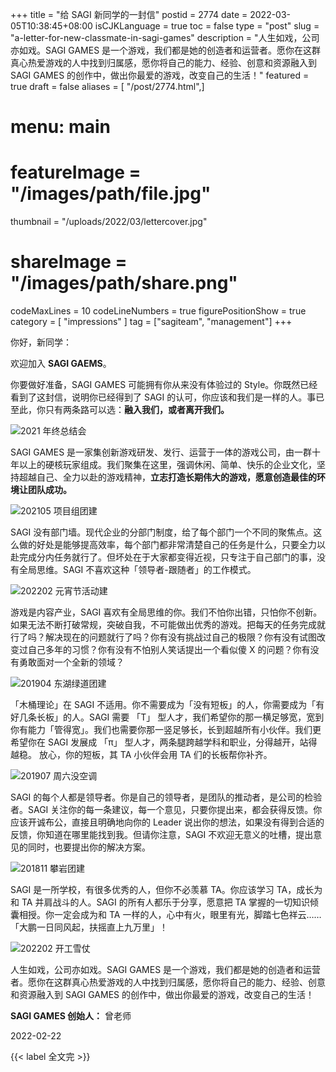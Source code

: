 +++
title = "给 SAGI 新同学的一封信"
postid = 2774
date = 2022-03-05T10:38:45+08:00
isCJKLanguage = true
toc = false
type = "post"
slug = "a-letter-for-new-classmate-in-sagi-games"
description = "人生如戏，公司亦如戏。SAGI GAMES 是一个游戏，我们都是她的创造者和运营者。愿你在这群真心热爱游戏的人中找到归属感，愿你将自己的能力、经验、创意和资源融入到 SAGI GAMES 的创作中，做出你最爱的游戏，改变自己的生活！"
featured = true
draft = false
aliases = [ "/post/2774.html",]
# menu: main
# featureImage = "/images/path/file.jpg"
thumbnail = "/uploads/2022/03/lettercover.jpg"
# shareImage = "/images/path/share.png"
codeMaxLines = 10
codeLineNumbers = true
figurePositionShow = true
category = [ "impressions" ]
tag = ["sagiteam", "management"]
+++

你好，新同学：

欢迎加入 **SAGI GAEMS**。

你要做好准备，SAGI GAMES 可能拥有你从来没有体验过的 Style。你既然已经看到了这封信，说明你已经得到了 SAGI 的认可，你应该和我们是一样的人。事已至此，你只有两条路可以选：**融入我们，或者离开我们。**

![2021 年终总结会](/uploads/2022/03/letter01.jpg)

SAGI GAMES 是一家集创新游戏研发、发行、运营于一体的游戏公司，由一群十年以上的硬核玩家组成。我们聚集在这里，强调休闲、简单、快乐的企业文化，坚持超越自己、全力以赴的游戏精神，**立志打造长期伟大的游戏，愿意创造最佳的环境让团队成功。**

![202105 项目组团建](/uploads/2022/03/letter02.jpg)

SAGI 没有部门墙。现代企业的分部门制度，给了每个部门一个不同的聚焦点。这么做的好处是能够提高效率，每个部门都非常清楚自己的任务是什么，只要全力以赴完成分内任务就行了。但坏处在于大家都变得近视，只专注于自己部门的事，没有全局思维。SAGI 不喜欢这种「领导者-跟随者」的工作模式。

![202202 元宵节活动建](/uploads/2022/03/letter03.jpg)

游戏是内容产业，SAGI 喜欢有全局思维的你。我们不怕你出错，只怕你不创新。如果无法不断打破常规，突破自我，不可能做出优秀的游戏。把每天的任务完成就行了吗？解决现在的问题就行了吗？你有没有挑战过自己的极限？你有没有试图改变过自己多年的习惯？你有没有不怕别人笑话提出一个看似傻 X 的问题？你有没有勇敢面对一个全新的领域？

![201904 东湖绿道团建](/uploads/2022/03/letter04.jpg)

「木桶理论」在 SAGI 不适用。你不需要成为「没有短板」的人，你需要成为「有好几条长板」的人。SAGI 需要 「T」 型人才，我们希望你的那一横足够宽，宽到你有能力「管得宽」。我们也需要你那一竖足够长，长到超越所有小伙伴。我们更希望你在 SAGI 发展成 「π」 型人才，两条腿跨越学科和职业，分得越开，站得越稳。 放心，你的短板，其 TA 小伙伴会用 TA 们的长板帮你补齐。

![201907 周六没空调](/uploads/2022/03/letter05.jpg)

SAGI 的每个人都是领导者。你是自己的领导者，是团队的推动者，是公司的检验者。SAGI 关注你的每一条建议，每一个意见，只要你提出来，都会获得反馈。你应该开诚布公，直接且明确地向你的 Leader 说出你的想法，如果没有得到合适的反馈，你知道在哪里能找到我。但请你注意，SAGI 不欢迎无意义的吐槽，提出意见的同时，也要提出你的解决方案。

![201811 攀岩团建](/uploads/2022/03/letter06.jpg)

SAGI 是一所学校，有很多优秀的人，但你不必羡慕 TA。你应该学习 TA，成长为和 TA 并肩战斗的人。SAGI 的所有人都乐于分享，愿意把 TA 掌握的一切知识倾囊相授。你一定会成为和 TA 一样的人，心中有火，眼里有光，脚踏七色祥云…… 「大鹏一日同风起，扶摇直上九万里」！

![202202 开工雪仗](/uploads/2022/03/letter07.png)

人生如戏，公司亦如戏。SAGI GAMES 是一个游戏，我们都是她的创造者和运营者。愿你在这群真心热爱游戏的人中找到归属感，愿你将自己的能力、经验、创意和资源融入到 SAGI GAMES 的创作中，做出你最爱的游戏，改变自己的生活！

**SAGI GAMES 创始人：** 曾老师

2022-02-22


{{< label 全文完 >}}